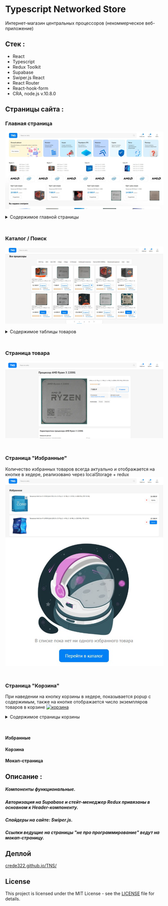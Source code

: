 # Typescript Networked Store

Интернет-магазин центральных процессоров (некоммерческое веб-приложение)

## Стек :

- React
- Typescript
- Redux Toolkit
- Supabase
- Swiper.js React
- React Router
- React-hook-form
- CRA, node.js v.10.8.0

## Страницы сайта :

### Главная страница
<a href="https://crede322.github.io/TNS/#/" target="_blank" rel="noopener noreferrer"><img src="./screenshots/screenshot1mainpage.webp" alt="Главная страница"></a>
<details>
<summary>Содержимое главной страницы</summary>
<img style="margin-bottom: 20px;" src="./screenshots/screenshot2mainpage.webp" alt="главная страница">
<h2 style="color: #0080f5;">Блок "Вы недавно смотрели"</h2>
<img src="./screenshots/screenshot3mainpage.webp" alt="главная страница">
</details>
<div style="margin-bottom: 50px;"></div>


### Каталог / Поиск
<a href="https://crede322.github.io/TNS/#/catalog?q=null&page=1" target="_blank" rel="noopener noreferrer"><img src="./screenshots/screenshot1catalogpage.jpg" alt="каталог"></a>
<details>
<summary>Содержимое таблицы товаров</summary>
<img src="./screenshots/screenshot2catalogpage.jpg" alt="каталог">
</details>
<div style="margin-bottom: 50px;"></div>


### Страница товара
<a href="https://crede322.github.io/TNS/#/product/5" target="_blank" rel="noopener noreferrer"><img src="./screenshots/screenshot1productpage.webp" alt="товар"></a>
<div style="margin-bottom: 50px;"></div>


### Страница "Избранные"

Количество избранных товаров всегда актуально и отображается на кнопке в хедере, реализовано через localStorage + redux
<a href="https://crede322.github.io/TNS/#/wishlist" target="_blank" rel="noopener noreferrer"><img src="./screenshots/screenshot1wishlist.jpg" alt="избранные"></a>
<img src="./screenshots/screenshot2wishlist.jpg" alt="избранные"/>
<div style="margin-bottom: 50px;"></div>


### Страница "Корзина"

При наведении на кнопку корзины в хедере, показывается popup с содержимым,
также на кнопке отображается число экземпляров товаров в корзине
<a href="https://crede322.github.io/TNS/#/cart" target="_blank" rel="noopener noreferrer"><img src="./screenshots/screenshot1cart.jpg" alt="корзина"></a>
<details>
<summary>Содержимое страницы корзины</summary>
Учитываются как экземпляры, так и единицы.
В левой части карточки товаров, можно менять количество конкретного товара, это отобразится в калькуляторе справа:
7шт процессора1, 1шт процессора2, 1шт процессора3 - итого 9 товаров на сумму 238 500 рублей.
<img src="./screenshots/screenshot2cart.jpg" alt="корзина"/>
</details>
<div style="margin-bottom: 50px;"></div>

#### Избранные

#### Корзина

#### Мокап-страница

## Описание :

##### Компоненты функциональные.

##### Авторизация на Supabase и стейт-менеджер Redux привязаны в основном к Header-компоненту.

##### Слайдеры на сайте: Swiper.js.

##### Ссылки ведущие на страницы "не про программирование" ведут на мокап-страницу.

## Деплой

[crede322.github.io/TNS/](https://crede322.github.io/TNS/)

## License

This project is licensed under the MIT License - see the [LICENSE](./LICENSE) file for details.
